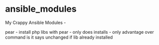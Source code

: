ansible_modules
===============

My Crappy Ansible Modules - 

pear - install php libs with pear - only does installs - only advantage over command is it says unchanged if lib already installed
